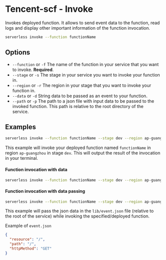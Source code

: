 # Tencent-scf - Invoke

Invokes deployed function. It allows to send event data to the function, read logs and display other important information of the function invocation.

```bash
serverless invoke --function functionName
```

## Options

- `--function` or `-f` The name of the function in your service that you want to invoke. **Required**.
- `--stage` or `-s` The stage in your service you want to invoke your function in.
- `--region` or `-r` The region in your stage that you want to invoke your function in.
- `--data` or `-d` String data to be passed as an event to your function.
- `--path` or `-p` The path to a json file with input data to be passed to the invoked function. This path is relative to the root directory of the service.

## Examples

```bash
serverless invoke --function functionName --stage dev --region ap-guangzhou
```

This example will invoke your deployed function named `functionName` in region `ap-guangzhou` in stage `dev`. This will
output the result of the invocation in your terminal.

#### Function invocation with data

```bash
serverless invoke --function functionName --stage dev --region ap-guangzhou --data "hello world"
```

#### Function invocation with data passing

```bash
serverless invoke --function functionName --stage dev --region ap-guangzhou --path lib/event.json
```

This example will pass the json data in the `lib/event.json` file (relative to the root of the service) while invoking
the specified/deployed function.

Example of `event.json`

```json
{
  "resource": "/",
  "path": "/",
  "httpMethod": "GET"
}
```
